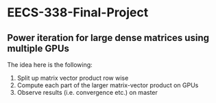 # EECS-338-Final-Project

## Power iteration for large dense matrices using multiple GPUs

The idea here is the following:

1. Split up matrix vector product row wise
2. Compute each part of the larger matrix-vector product on GPUs
3. Observe results (i.e. convergence etc.) on master


